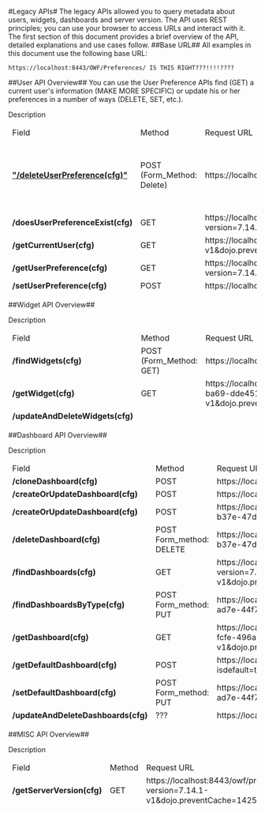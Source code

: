 #Legacy APIs#
The legacy APIs allowed you to query metadata about users, widgets, dashboards and server version. 
The API uses REST principles; you can use your browser to access URLs and interact with it.
The first section of this document provides a brief overview of the API, detailed explanations and use cases follow. 
##Base URL##
All examples in this document use the following base URL:

    https://localhost:8443/OWF/Preferences/ IS THIS RIGHT???!!!!????


##User API Overview##
You can use the User Preference APIs find (GET) a current user's information (MAKE MORE SPECIFIC) or update his or her preferences in a number of ways (DELETE, SET, etc.). 

<table style="width:100%">
  <thead>
    <td>Field </td>
    <td> Method </td>
    <td>Request URL</td
    <td>Description</td
  </thead>
  <tr>
    <td><b><a href=https://github.com/stephaniesaylor/Practice-Repo/blob/master/deleteUserPreference.md>"/deleteUserPreference(cfg)"</a></b></td>
    <td>POST 
        (Form_Method: Delete)</td> 
        <td>https://localhost:8443/owf/prefs/preference/com.company.widget/First%20President</td>
    <td>Deletes a user preference with the provided namespace and name.</td>
  </tr>
  <tr>
    <td><b>/doesUserPreferenceExist(cfg)</b></td>
    <td>GET</td> 
    <td>https://localhost:8443/owf/prefs/hasPreference/foo.bar.0/test%20path%20entry%200?version=7.14.1-v1&dojo.preventCache=1425324415713</td>
    <td>Description</td>
  </tr>
  <tr>
    <td><b>/getCurrentUser(cfg)</b></td>
    <td>GET</td> 
    <td>https://localhost:8443/owf/prefs/person/whoami?version=7.14.1-v1&dojo.preventCache=1425324499182</td>
    <td>Description</td>
  </tr>
  <tr>
    <td><b>/getUserPreference(cfg)</b></td>
    <td>GET</td> 
    <td>https://localhost:8443/owf/prefs/preference/com.company.widget/First%20President?version=7.14.1-v1&dojo.preventCache=1425328416823</td>
    <td>Description</td>
  </tr>
  <tr>
    <td><b>/setUserPreference(cfg)</b></td>
    <td>POST</td> 
    <td>https://localhost:8443/owf/prefs/preference/com.company.widget/First%20President</td>
    <td>Description</td>
  </tr>
</table>

##Widget API Overview##

<table style="width:100%">
  <thead>
    <td>Field </td>
    <td>Method </td>
    <td>Request URL</td
    <td>Description</td
  </thead>
  <tr>
    <td><b>/findWidgets(cfg)</b></td>
    <td>POST 
        (Form_Method: GET)</td> 
        <td>https://localhost:8443/owf/prefs/widget/listUserAndGroupWidgets</td>
    <td></td>
  </tr>
  <tr>
    <td><b>/getWidget(cfg)</b></td>
    <td>GET</td> 
    <td>https://localhost:8443/owf/prefs/widget/eb5435cf-4021-4f2a-ba69-dde451d12551?version=7.14.1-v1&dojo.preventCache=1425328472680</td>
    <td>Description</td>
  </tr>
  <tr>
    <td><b>/updateAndDeleteWidgets(cfg)</b></td>
    <td></td> 
    <td></td>
    <td>Description</td>
  </tr>
</table>


##Dashboard API Overview##
<table style="width:100%">
  <thead>
    <td>Field </td>
    <td>Method </td>
    <td>Request URL</td
    <td>Description</td
  </thead>
  <tr>
    <td><b>/cloneDashboard(cfg)</b></td>
    <td>POST</td> 
    <td>https://localhost:8443/owf/stack/addPage</td>
    <td></td>
  </tr>
  <tr>
    <td><b>/createOrUpdateDashboard(cfg)</b></td>
    <td>POST</td> 
    <td>https://localhost:8443/owf/stack/addPage</td>
    <td></td>
  </tr>
  <tr>
    <td><b>/createOrUpdateDashboard(cfg)</b></td>
    <td>POST</td> 
    <td>https://localhost:8443/owf/prefs/dashboard/9c01a5f5-b37e-47db-8c07-d733c368dab5</td>
    <td></td>
  </tr>
  <tr>
    <td><b>/deleteDashboard(cfg)</b></td>
    <td>POST
        Form_method: DELETE</td> 
    <td>https://localhost:8443/owf/prefs/dashboard/9c01a5f5-b37e-47db-8c07-d733c368dab5</td>
    <td></td>
  </tr>
  <tr>
    <td><b>/findDashboards(cfg)</b></td>
    <td>GET</td> 
    <td>https://localhost:8443/owf/prefs/dashboard?version=7.14.1-v1&dojo.preventCache=1425324449792</td>
    <td></td>
  </tr>
  <tr>
    <td><b>/findDashboardsByType(cfg)</b></td>
    <td>POST
      Form_method: PUT</td> 
    <td>https://localhost:8443/owf/prefs/dashboard/cbf2bd69-ad7e-44f7-bf75-c838048a9c43?isdefault=true</td>
    <td></td>
  </tr>
  <tr>
    <td><b>/getDashboard(cfg)</b></td>
    <td>GET</td> 
    <td>https://localhost:8443/owf/prefs/dashboard/43821977-fcfe-496a-a221-bc97967c3215?version=7.14.1-v1&dojo.preventCache=1425324659938</td>
    <td></td>
  </tr>
  <tr>
    <td><b>/getDefaultDashboard(cfg)</b></td>
    <td>POST</td> 
    <td>https://localhost:8443/owf/prefs/dashboard?isdefault=true</td>
    <td></td>
  </tr>
  <tr>
    <td><b>/setDefaultDashboard(cfg)</b></td>
    <td>POST
        Form_method: PUT</td> 
    <td>https://localhost:8443/owf/prefs/dashboard/cbf2bd69-ad7e-44f7-bf75-c838048a9c43?isdefault=true</td>
    <td></td>
  </tr>
  <tr>
    <td><b>/updateAndDeleteDashboards(cfg)</b></td>
    <td>???</td> 
    <td>https://localhost:8443/owf/prefs/dashboard/????</td>
    <td></td>
  </tr>
</table>

##MISC API Overview##
<table style="width:100%">
  <thead>
    <td>Field </td>
    <td>Method </td>
    <td>Request URL</td
    <td>Description</td
  </thead>
  <tr>
    <td><b>/getServerVersion(cfg)</b></td>
    <td>GET</td> 
    <td>https://localhost:8443/owf/prefs/server/resources?version=7.14.1-v1&dojo.preventCache=1425324688929</td>
    <td></td>
  </tr>
</table>







